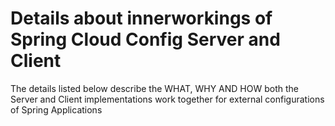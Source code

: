 # Details about innerworkings of Spring Cloud Config Server and Client

The details listed below describe the WHAT, WHY AND HOW both the Server and Client implementations work together for external configurations of Spring Applications



